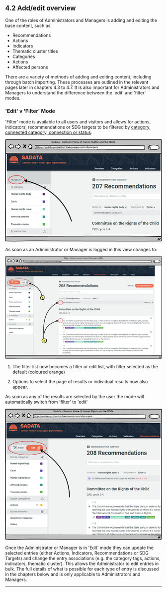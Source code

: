 ## 4.2 Add/edit overview

One of the roles of Administrators and Managers is adding and editing the base content, such as:

* Recommendations
* Actions
* Indicators
* Thematic cluster titles
* Categories
* Actions
* Affected persons

There are a variety of methods of adding and editing content, including through batch importing. These processes are outlined in the relevant pages later in chapters 4.3 to 4.7. It is also important for Administrators and Managers to understand the difference between the 'edit' and 'filter' modes.

### 'Edit' v 'Filter' Mode

'Filter' mode is available to all users and visitors and allows for actions, indicators, recommendations or SDG targets to be filtered by [category, connected category, connection or status](glossary.md).

![](../assets/Filter.png)

As soon as an Administrator or Manager is logged in this view changes to:

![](../assets/Filter_2.png)

1. The filter list now becomes a filter or edit list, with filter selected as the default (coloured orange)

2. Options to select the page of results or individual results now also appear.

As soon as any of the results are selected by the user the mode will automatically switch from 'filter' to 'edit'

![](../assets/Filter_3.png)

Once the Administrator or Manager is in 'Edit' mode they can update the selected entries (either Actions, Indicators, Recommendations or SDG Targets) and change the entry associations (e.g. the category tags, actions, indicators, thematic cluster). This allows the Administrator to edit entries in bulk. The full details of what is possible for each type of entry is discussed in the chapters below and is only applicable to Administrators and Managers.

---
